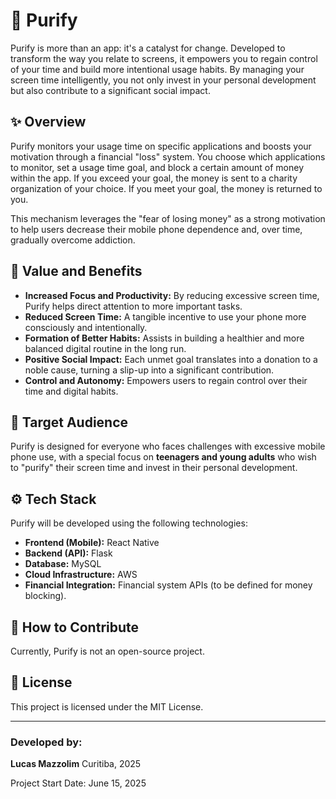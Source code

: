 # 📱 Purify

Purify is more than an app: it's a catalyst for change. Developed to transform the way you relate to screens, it empowers you to regain control of your time and build more intentional usage habits. By managing your screen time intelligently, you not only invest in your personal development but also contribute to a significant social impact.

## ✨ Overview

Purify monitors your usage time on specific applications and boosts your motivation through a financial "loss" system. You choose which applications to monitor, set a usage time goal, and block a certain amount of money within the app. If you exceed your goal, the money is sent to a charity organization of your choice. If you meet your goal, the money is returned to you.

This mechanism leverages the "fear of losing money" as a strong motivation to help users decrease their mobile phone dependence and, over time, gradually overcome addiction.

## 🚀 Value and Benefits

* **Increased Focus and Productivity:** By reducing excessive screen time, Purify helps direct attention to more important tasks.
* **Reduced Screen Time:** A tangible incentive to use your phone more consciously and intentionally.
* **Formation of Better Habits:** Assists in building a healthier and more balanced digital routine in the long run.
* **Positive Social Impact:** Each unmet goal translates into a donation to a noble cause, turning a slip-up into a significant contribution.
* **Control and Autonomy:** Empowers users to regain control over their time and digital habits.

## 👥 Target Audience

Purify is designed for everyone who faces challenges with excessive mobile phone use, with a special focus on **teenagers and young adults** who wish to "purify" their screen time and invest in their personal development.

## ⚙️ Tech Stack

Purify will be developed using the following technologies:

* **Frontend (Mobile):** React Native
* **Backend (API):** Flask
* **Database:** MySQL
* **Cloud Infrastructure:** AWS
* **Financial Integration:** Financial system APIs (to be defined for money blocking).

## 🤝 How to Contribute

Currently, Purify is not an open-source project.

## 📄 License

This project is licensed under the MIT License.

---

### **Developed by:**

**Lucas Mazzolim**
Curitiba, 2025

Project Start Date: June 15, 2025
